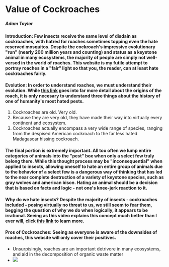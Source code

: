 <!DOCTYPE HTML>

<html>
  <head> 
    <h1>Value of Cockroaches</h1>
    <h5>Adam Taylor</h5>
  </head>
  <body>
    <h4>Introduction: Few insects receive the same level of disdain as cockroaches, with hatred for roaches sometimes topping even the hate reserved mosquitos. Despite the cockroach's impressive evolutionary "run" (nearly 200 million years and counting) and status as a keystone animal in many ecosystems, the majority of people are simply not well-versed in the world of roaches. This website is my futile attempt to portray roaches in a "fair" light so that you, the reader, can at least hate cockroaches fairly. </h4>
    <h4>Evolution: In order to understand roaches, we must understand their evolution. While <a href="https://www.sciencedaily.com/releases/2018/02/180208180359.htm" target="_blank">this link</a> goes into far more detail about the origins of the roach, it is only necesary to understand three things about the history of one of humanity's most hated pests.</h4>
    <ol>
      <li>Cockroaches are old. Very old. </li>
      <li>Because they are very old, they have made their way into virtually every continent and ecosystem.</li>
      <li>Cockroaches actually encompass a very wide range of species, ranging from the despised American cockroach to the far less hated Madagascar hissing cockroach.</li>
    </ol>
    <h4>The final portion is extremely important. All too often we lump entire categories of animals into the "pest" box when only a select few truly belong there. While this thought process may be "inconsequential" when applied to insects, allowing oneself to hate an entire group of animals due to the behavior of a select few is a dangerous way of thinking that has led to the near complete destruction of a variety of keystone species, such as gray wolves and american bison. Hating an animal should be a decision that is based on facts and logic - not one's knee-jerk reaction to it.
      <h4><strong>Why do we hate insects?</strong> Despite the majority of insects - cockroaches included - posing virtually no threat to us, we still seem to fear them, begging the question of why we do when logically, it appears to be irrational. Seeing as this video explains this concept much better than I ever will, click <a href="https://youtu.be/6zX9f52tPK8?si=KY-VsVyuHr1LQPyr" target="_blank">this link</a> to learn more. </h4>
      <h4>Pros of Cockroaches: Seeing as everyone is aware of the downsides of roaches, this website will only cover their positives. </h4>
        <ul>
          <li>Unsurpisingly, roaches are an important detrivore in many ecosystems, and aid in the decomposition of organic waste matter</li>
          <li><image src="https://media.istockphoto.com/id/467093704/photo/cockroach-infestation.jpg?s=612x612&w=0&k=20&c=G3e_D4rJuGjBsREIb4Ro76-kP1wW5p0zTliL3gpIPUo="></li>
        </ul>
  </body>

  
</html>

